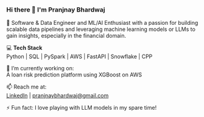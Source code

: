 ### Hi there 👋 I'm Pranjnay Bhardwaj

🚀 Software & Data Engineer and ML/AI Enthusiast with a passion for building scalable data pipelines and leveraging machine learning models or LLMs to gain insights, especially in the financial domain.

💻 **Tech Stack**  
Python | SQL | PySpark | AWS | FastAPI | Snowflake | CPP

🔭 I’m currently working on:  
A loan risk prediction platform using XGBoost on AWS

📫 Reach me at:  
[LinkedIn](https://www.linkedin.com/in/pranjnay-bhardwaj-716631192/) | pranjnaybhardwaj@gmail.com

⚡ Fun fact: I love playing with LLM models in my spare time!

  
